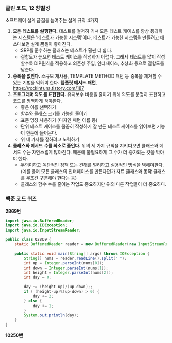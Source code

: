 ### 클린 코드, 12 창발성

소프트웨어 설계 품질을 높여주는 설계 규칙 4가지

1. **모든 테스트를 실행한다.**
   테스트를 철저히 거쳐 모든 테스트 케이스를 항상 통과하는 시스템은 '테스트가 가능한 시스템'이다.
   테스트가 가능한 시스템을 만들려고 애쓰다보면 설계 품질이 좋아진다.
   - SRP를 준수하는 클래스는 테스트가 훨씬 더 쉽다.
   - 결합도가 높으면 테스트 케이스를 작성하기 어렵다.
     그래서 테스트를 많이 작성할수록 DIP원칙을 적용하고 의존성 주입, 인터페이스, 추상화 등으로 결합도를 낮춘다.
2. **중복을 없앤다.**
   소규모 재사용, TEMPLATE METHOD 패턴 등 중복을 제거할 수 있는 기법을 익혀야 한다.
   **템플릿 메서드 패턴**, https://rockintuna.tistory.com/187
3. **프로그래머 의도를 표현한다.**
   유지보수 비용을 줄이기 위해 의도를 분명히 표현하고 코드를 명백하게 해야한다.
   - 좋은 이름 선택하기
   - 함수와 클래스 크기를 가능한 줄이기
   - 표준 명칭 사용하기 (디자인 패턴 이름 등)
   - 단위 테스트 케이스를 꼼꼼히 작성하기
     잘 만든 테스트 케이스를 읽어보면 기능이 한눈에 들어온다.
   - 위 네 가지를 잘하려고 노력하기
4. **클래스와 메서드 수를 최소로 줄인다.**
   위의 세 가지 규칙을 지키다보면 클래스와 메서드 수는 자연스럽게 많아진다.
   때문에 불필요하게 그 수가 더 증가되는 것을 막아야 한다.
   - 무의미하고 독단적인 정책 또는 견해를 멀리하고 실용적인 방식을 택해야한다.
     (예를 들어 모든 클래스의 인터페이스를 만든다던가 자료 클래스와 동작 클래스를 무조건 구분해야 한다는 등)
   - 클래스와 함수 수를 줄이는 작업도 중요하지만 위의 다른 작업들이 더 중요하다.



### **백준 코드 퀴즈**

**2869번**

```java
import java.io.BufferedReader;
import java.io.IOException;
import java.io.InputStreamReader;

public class Q2869 {
    static BufferedReader reader = new BufferedReader(new InputStreamReader(System.in));

    public static void main(String[] args) throws IOException {
        String[] nums = reader.readLine().split(" ");
        int up = Integer.parseInt(nums[0]);
        int down = Integer.parseInt(nums[1]);
        int height = Integer.parseInt(nums[2]);
        int day = 0;

        day += (height-up)/(up-down);;
        if ( (height-up)%(up-down) > 0) {
            day += 2;
        } else {
            day += 1;
        }
        System.out.println(day);
    }
}
```

**10250번**

```
```



